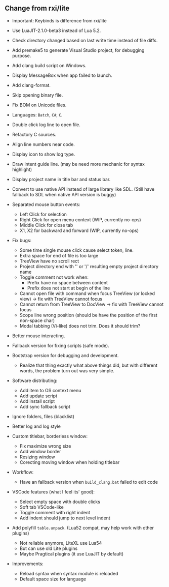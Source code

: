 ## Change from rxi/lite
- Important: Keybinds is difference from rxi/lite
- Use LuaJIT-2.1.0-beta3 instead of Lua 5.2.
- Check directory changed based on last write time instead of file diffs.
- Add premake5 to generate Visual Studio project, for debugging purpose.
- Add clang build script on Windows.
- Display MessageBox when app failed to launch.
- Add clang-format.
- Skip opening binary file.
- Fix BOM on Unicode files.
- Languages: `Batch`, `C#`, `C`.
- Double click log line to open file.
- Refactory C sources.
- Align line numbers near code.
- Display icon to show log type.
- Draw intent guide line. (may be need more mechanic for syntax highlight)
- Display project name in title bar and status bar.
- Convert to use native API instead of large library like SDL. (Still have fallback to SDL when native API version is buggy)

- Separated mouse button events:
    - Left Click for selection
    - Right Click for open menu context (WIP, currently no-ops)
    - Middle Click for close tab
    - X1, X2 for backward and forward (WIP, currently no-ops)

- Fix bugs:
    - Some time single mouse click cause select token, line.
    - Extra space for end of file is too large
    - TreeView have no scroll rect
    - Project directory end with '\' or '/' resulting empty project directory name
    - Toggle comment not work when:
        - Prefix have no space between content
        - Prefix does not start at begin of the line
    - Cannot open file with command when focus TreeView (or locked view) -> fix with TreeView cannot focus
    - Cannot return from TreeView to DocView -> fix with TreeView cannot focus
    - Scope line wrong position (should be have the position of the first non-space char)
    - Modal tabbing (Vi-like) does not trim. Does it should trim?

- Better mouse interacting.
- Fallback version for fixing scripts (safe mode).
- Bootstrap version for debugging and development.
    - Realize that thing exactly what above things did, but with different words, the problem turn out was very simple.

- Software distributing:
    - Add item to OS context menu
    - Add update script
    - Add install script
    - Add sync fallback script

- Ignore folders, files (blacklist)
- Better log and log style
- Custom titlebar, borderless window:
    - Fix maximize wrong size
    - Add window border
    - Resizing window
    - Corecting moving window when holding titlebar

- Workflow:
    - Have an fallback version when `build_clang.bat` failed to edit code

- VSCode features (what I feel its' good):
    - Select empty space with double clicks
    - Soft tab VSCode-like
    - Toggle comment with right indent
    - Add indent should jump to next level indent

- Add polyfill `table.unpack`. (Lua52 compat, may help work with other plugins)
    - Not reliable anymore, LiteXL use Lua54
    - But can use old Lite plugins
    - Maybe Pragtical plugins (it use LuaJIT by default)

- Improvements:
    - Reload syntax when syntax module is reloaded
    - Default space size for language

